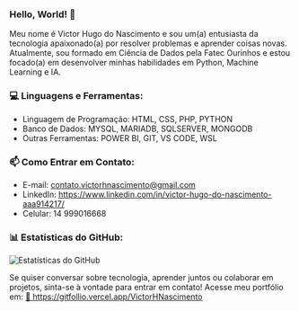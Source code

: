 ### Hello, World! 👋

Meu nome é Victor Hugo do Nascimento e sou um(a) entusiasta da tecnologia apaixonado(a) por resolver problemas e aprender coisas novas. Atualmente, sou formado em Ciência de Dados pela Fatec Ourinhos e estou focado(a) em desenvolver minhas habilidades em Python, Machine Learning  e IA.

### 💻 Linguagens e Ferramentas:

- Linguagem de Programação: HTML, CSS, PHP, PYTHON
- Banco de Dados: MYSQL, MARIADB, SQLSERVER, MONGODB
- Outras Ferramentas: POWER BI, GIT, VS CODE, WSL

### 📫 Como Entrar em Contato:

- E-mail: contato.victorhnascimento@gmail.com
- LinkedIn: https://www.linkedin.com/in/victor-hugo-do-nascimento-aaa914217/
- Celular: 14 999016668

### 📊 Estatísticas do GitHub:

![Estatísticas do GitHub](https://github-readme-stats.vercel.app/api?username=VictorHNascimento&show_icons=true)

Se quiser conversar sobre tecnologia, aprender juntos ou colaborar em projetos, sinta-se à vontade para entrar em contato!
Acesse meu portfólio em: 
<a href="https://gitfollio.vercel.app/VictorHNascimento"> 🔗
  https://gitfollio.vercel.app/VictorHNascimento
</a>

<!-- GitFolio:start
{
  "gitfolio": "on",
  "name": "Victor Hugo do Nascimento",
  "email": "contato.victorhnascimento@gmail.com",
  "tagline": "Cientista de Dados",
  "avatar_url": "https://avatars.githubusercontent.com/u/87531201?v=4",
  "website": "",
  "githubUser": "VictorHNascimento",
  "linkedinUser": "https://www.linkedin.com/in/victor-hugo-do-nascimento-aaa914217",
  "about": "Profissional formado em Ciência de Dados com experiência como suporte técnico. Atuo no atendimento ao cliente, diagnóstico e resolução de problemas, execução de consultas SQL e documentação de processos.
Tenho habilidades em ferramentas como: SQL, Excel, Power BI, Python. Busco oportunidade para aplicar meus conhecimentos na pratica",
  "showStars": true,
  "showFollowers": true,
  "followers": 1,
  "following": 1,
  "themeId": "cyberpunk",
  "tech": [
  "Python",
  "SQL",
  "Excel",
  "Power BI",
  "VS Code",
  "Git"
],
  "projects": [
  {
    "id": 1066805809,
    "repoName": "Projeto-Requests",
    "url": "https://github.com/VictorHNascimento/Projeto-Requests",
    "stars": 0,
    "description": "Realizei esse projeto no curso da Alura onde aprendi e utilizei conceitos de ETL utilizando dados vindos de API",
    "image": "",
    "techs": [
      "Git",
      "Pandas",
      "Python",
      "VS Code",
      "WSL"
    ],
    "deploy": "",
    "highlighted": false
  },
  {
    "id": 1065462379,
    "repoName": "ProjetoPipelineDados",
    "url": "https://github.com/VictorHNascimento/ProjetoPipelineDados",
    "stars": 0,
    "description": "Projeto Realizado no Curso da Alura: Pipeline de dados: combinando Python e orientação a objeto",
    "image": "",
    "techs": [
      "Git",
      "Python",
      "VS Code",
      "WSL"
    ],
    "deploy": "",
    "highlighted": false
  },
  {
    "id": 932935131,
    "repoName": "Machine-Learning-A-Z-Codes",
    "url": "https://github.com/VictorHNascimento/Machine-Learning-A-Z-Codes",
    "stars": 0,
    "description": "Repositório com notebooks do curso Machine Learning [A-Z]. Contém implementações de modelos de aprendizado de máquina.",
    "image": "",
    "techs": [
      "Python",
      "Machine Learning",
      "Google Colab",
      "Pandas",
      "Numpy",
      "Sklearn"
    ],
    "deploy": "",
    "highlighted": false
  },
  {
    "id": 853059581,
    "repoName": "CRUD_MySQL",
    "url": "https://github.com/VictorHNascimento/CRUD_MySQL",
    "stars": 0,
    "description": "Projeto de CRUD em Java utilizando MySQL",
    "image": "",
    "techs": [],
    "deploy": "",
    "highlighted": false
  },
  {
    "id": 810551587,
    "repoName": "Analise-Classificacao-de-Cancer-de-Mama",
    "url": "https://github.com/VictorHNascimento/Analise-Classificacao-de-Cancer-de-Mama",
    "stars": 0,
    "description": "Nesta atividade, utilizei aprendizado de máquina para analisar e classificar tumores de mama usando o conjunto de dados Wisconsin Diagnostic Breast Cancer.",
    "image": "",
    "techs": [],
    "deploy": "",
    "highlighted": false
  },
  {
    "id": 807073456,
    "repoName": "ML-Olympiad-Toxic-Language-PTBR-Detection",
    "url": "https://github.com/VictorHNascimento/ML-Olympiad-Toxic-Language-PTBR-Detection",
    "stars": 0,
    "description": "Projeto feito com base na competição de Detecção de Linguagem Tóxica em Mídias Sociais para o Português Brasileiro feita pelo Kaggle",
    "image": "",
    "techs": [
      "Pandas",
      "Python"
    ],
    "deploy": "",
    "highlighted": false
  }
]
}
GitFolio:end -->
  
